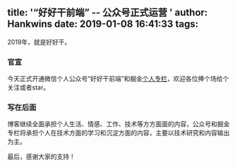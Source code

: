 title: '“好好干前端” -- 公众号正式运营 '
author: Hankwins
date: 2019-01-08 16:41:33
tags:
---

2019年，就是好好干。

### 官宣

今天正式开通微信个人公众号“好好干前端”和掘金[个人专栏](https://juejin.im/user/57bb121fa34131005b13e8ec)，欢迎各位捧个场给个关注或者star。

### 写在后面

博客继续全面承担个人生活、情感、工作、技术等方方面面的内容，公众号和掘金专栏将承担个人在技术方面的学习和沉淀方面的内容，主要以技术研究和内容输出为主。

最后，感谢大家的支持！